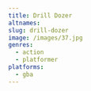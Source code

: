 ```yaml
---
title: Drill Dozer
altnames:
slug: drill-dozer
image: /images/37.jpg
genres:
  - action
  - platformer
platforms:
  - gba
---
```


